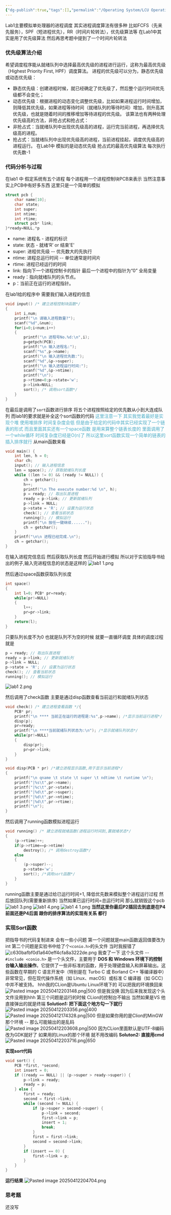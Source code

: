 ```yaml
---
{"dg-publish":true,"tags":[],"permalink":"/Operating System/LCU Operating System Lab/Lab1 单处理器系统的进程调度/","dgPassFrontmatter":true,"noteIcon":"","created":"2025-04-12T16:39:06.370+08:00","updated":"2025-04-12T20:52:33.670+08:00"}
---
```


Lab1主要模拟单处理器的进程调度
其实进程调度算法有很多种 比如FCFS（先来先服务），SPF（短进程优先），RR（时间片轮转法），优先级算法等
在Lab1中其实是用了优先级算法 然后再思考题中提到了一个时间片轮转法

### 优先级算法介绍
希望调度程序能从就绪队列中选择最高优先级的进程进行运行，这称为最高优先级（Highest Priority First, HPF）调度算法。
进程的优先级可以分为，静态优先级或动态优先级：
- 静态优先级：创建进程时候，就已经确定了优先级了，然后整个运行时间优先级都不会变化；
- 动态优先级：根据进程的动态变化调整优先级，比如如果进程运行时间增加，则降低其优先级，如果进程等待时间（就绪队列的等待时间）增加，则升高其优先级，也就是随着时间的推移增加等待进程的优先级。
该算法也有两种处理优先级高的方法，非抢占式和抢占式：
- 非抢占式：当就绪队列中出现优先级高的进程，运行完当前进程，再选择优先级高的进程。
- 抢占式：当就绪队列中出现优先级高的进程，当前进程挂起，调度优先级高的进程运行。
在Lab1中 模拟的是动态优先级 抢占式的最高优先级算法 每次执行优先数-1

### 代码分析与过程
在lab1 中 假定系统有五个进程 每个进程用一个进程控制块PCB来表示
当然注意事实上PCB中有好多东西 这里只是一个简单的模拟
```c
struct pcb {
    char name[10];  
    char state;  
    int super;  
    int ntime;  
    int rtime;  
    struct pcb* link;  
}*ready=NULL,*p
```
- name: 进程名 - 进程的标识
- state: 状态 - 就绪‘R’ or 结束'E'
- super: 进程优先级 -- 优先数大的先执行
- ntime: 进程总运行时间 -- 单位通常是时间片
- rtime: 进程已经运行的时间
- link: 指向下一个进程控制卡的指针 最后一个进程中的指针为“0”
全局变量
- ready：指向就绪队列的头节点。
- p：当前正在运行的进程指针。

在lab1给的程序中  需要我们输入进程的信息
```c
void input() /* 建立进程控制块函数*/  
{  
    int i,num;  
    printf("\n 请输入进程数量?");  
    scanf("%d",&num);  
    for(i=0;i<num;i++)  
    {  
        printf("\n 进程号No.%d:\n",i);  
        p=getpch(PCB);  
        printf("\n 输入进程名:");  
        scanf("%s",p->name);  
        printf("\n 输入进程优先数:");  
        scanf("%d",&p->super);  
        printf("\n 输入进程运行时间:");  
        scanf("%d",&p->ntime);  
        printf("\n");  
        p->rtime=0;p->state='w';  
        p->link=NULL;  
        sort(); /* 调用sort函数*/  
    }  
}
```
在最后是调用了`sort`函数进行排序 将五个进程按照给定的优先数从小到大连成队列 而lab1的要求就是补全这个sort函数的代码
<font color="#4bacc6">这里注意一下 其实我觉着最好是实现个堆 使用堆排序 时间复杂度会低 但是由于给定的代码中其实已经实现了一个链表的形式 而且里面其实还有一个space函数 是用来算整个链表长度的 里面调用了一个while循环 时间复杂度已经是O(n)了 所以这里sort函数实现一个简单的链表的插入排序就行</font>
从main函数来看
```c
void main() {
    int len, h = 0;
    char ch;
    input(); // 输入进程信息
    len = space(); // 获取就绪队列长度
    while ((len != 0) && (ready != NULL)) {
        ch = getchar();
        h++;
        printf("\n The execute number:%d \n", h);
        p = ready; // 取出队首进程
        ready = p->link; // 更新就绪队列
        p->link = NULL;
        p->state = 'R'; // 设置为运行状态
        check(); // 查看当前状态
        running(); // 模拟运行
        printf("\n 按任一键继续......");
        ch = getchar();
    }
    printf("\n\n 进程已经完成.\n");
    ch = getchar();
}
```
在输入进程完信息后 然后获取队列长度 然后开始进行模拟
所以对于实验指导书给出的例子,输入完进程信息的状态是这样的
![lab1 1.png](/img/user/accessory/lab1%201.png)

然后通过space函数获取队列长度
```c
int space()  
{  
    int l=0; PCB* pr=ready;  
    while(pr!=NULL)  
    {  
        l++;  
        pr=pr->link;  
    }  
    return(l);  
}
```
只要队列长度不为0 也就是队列不为空的时候 就要一直循环调度
具体的调度过程就是
```c
p = ready; // 取出队首进程
ready = p->link; // 更新就绪队列
p->link = NULL;
p->state = 'R'; // 设置为运行状态
check(); // 查看当前状态
running(); // 模拟运行
```

![lab1 2.png](/img/user/accessory/lab1%202.png)

然后调用了check函数 主要是通过disp函数查看当前运行和就绪队列状态
```c
void check() /* 建立进程查看函数 */{  
    PCB* pr;  
    printf("\n **** 当前正在运行的进程是:%s",p->name); /*显示当前运行进程*/  
    disp(p);  
    pr=ready;  
    printf("\n ****当前就绪队列状态为:\n"); /*显示就绪队列状态*/  
    while(pr!=NULL)  
    {  
        disp(pr);  
        pr=pr->link;  
    }  
}

void disp(PCB * pr) /*建立进程显示函数,用于显示当前进程*/  
{  
    printf("\n qname \t state \t super \t ndtime \t runtime \n");  
    printf("|%s\t",pr->name);  
    printf("|%c\t",pr->state);  
    printf("|%d\t",pr->super);  
    printf("|%d\t",pr->ntime);  
    printf("|%d\t",pr->rtime);  
    printf("\n");  
}
```
然后调用了running函数模拟进程运行
```c
void running() /* 建立进程就绪函数(进程运行时间到,置就绪状态*/  
{  
    (p->rtime)++;  
    if(p->rtime==p->ntime)  
        destroy(); /* 调用destroy函数*/  
    else  
    {  
        (p->super)--;  
        p->state='w';  
        sort(); /*调用sort函数*/  
    }  
}
```
running函数主要是通过给已运行时间+1, 降低优先数来模拟整个进程运行过程 然后放回队列(需要重新排序)
当然如果已运行时间=总运行时间 那么就销毁这个pcb
![lab1 3.png](/img/user/accessory/lab1%203.png)
![lab1 4.png](/img/user/accessory/lab1%204.png)
![lab1 4 1.png](/img/user/accessory/lab1%204%201.png)
**当然这里你最后P2插回去到底是在P4前面还是P4后面 跟你的排序算法的实现有关系 都行**

### 实现Sort函数
把指导书的代码复制进来 会有一些小问题
第一个问题就是main函数返回值要改为int
第二个问题是实验书中给了个`<conio.h>`的头文件 当时我报错了
![c630bafbf0d1a640eff4cfa8a3222de.png](/img/user/accessory/c630bafbf0d1a640eff4cfa8a3222de.png)
我查了一下 这个头文件 -- `#include <conio.h>` 是一个头文件，主要用于 **DOS 和 Windows 环境下的控制台输入输出操作**。它提供了一些非标准的函数，用于处理键盘输入和屏幕输出。这些函数在早期的 C 语言开发中（特别是在 Turbo C 或 Borland C++ 等编译器中）非常常见，但在现代操作系统（如 Linux、macOS）或标准 C 编译器（如 GCC）中并不被支持。
hhh我的CLion是Ubuntu Linux环境下的
可以把我的环境换回来
![Pasted image 20250412203148.png|500](/img/user/accessory/Pasted%20image%2020250412203148.png)
但是我没换 因为后来我发现这个头文件没用到hhh
第三个问题是运行的时候 CLion的控制台不输出 当然如果是VS 他直接弹出的就是终端
**Solution1:  把下面这个地方勾一下就行** 
![Pasted image 20250412203356.png|400](/img/user/accessory/Pasted%20image%2020250412203356.png)
![Pasted image 20250412174328.png|500](/img/user/accessory/Pasted%20image%2020250412174328.png)
但是如果你用的是Clion的MinGW那个环境 -- 那么可能输出的是乱码
![Pasted image 20250412203608.png|500](/img/user/accessory/Pasted%20image%2020250412203608.png)
因为CLion里面默认是UTF-8编码 改为GDK就好了
如果用的Linux的那个环境 就不用改编码
**Soluton2: 直接用cmd**
![Pasted image 20250412203716.png|650](/img/user/accessory/Pasted%20image%2020250412203716.png)


**实现sort代码**
```c
void sort() {  
    PCB *first, *second;  
    int insert = 0;  
    if ((ready == NULL) || (p->super > ready->super)) {  
        p->link = ready;  
        ready = p;  
    } else {  
        first = ready;  
        second = first->link;  
        while (second != NULL) {  
            if (p->super > second->super) {  
                p->link = second;  
                first->link = p;  
                insert = 1;  
                break;  
            }  
            first = first->link;  
            second = second->link;  
        }  
        if (insert == 0) {  
            first->link = p;  
        }  
    }  
}
```

**运行结果**
![Pasted image 20250412204704.png](/img/user/accessory/Pasted%20image%2020250412204704.png)
### 思考题
还没写